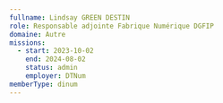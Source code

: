 ```yaml
---
fullname: Lindsay GREEN DESTIN
role: Responsable adjointe Fabrique Numérique DGFIP
domaine: Autre
missions:
  - start: 2023-10-02
    end: 2024-08-02
    status: admin
    employer: DTNum
memberType: dinum
---
```


